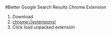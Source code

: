 #Better Google Search Results Chrome Extension

1. Download
2. <a href="chrome://extensions" target="_blank" />chrome://extensions/</a>
3. Click load unpacked extension

